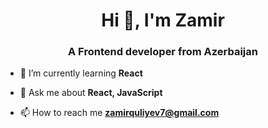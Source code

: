<h1 align="center">Hi 👋, I'm Zamir</h1>
<h3 align="center">A Frontend developer from Azerbaijan</h3>

- 🌱 I’m currently learning **React**

- 💬 Ask me about **React, JavaScript**

- 📫 How to reach me **zamirquliyev7@gmail.com**


